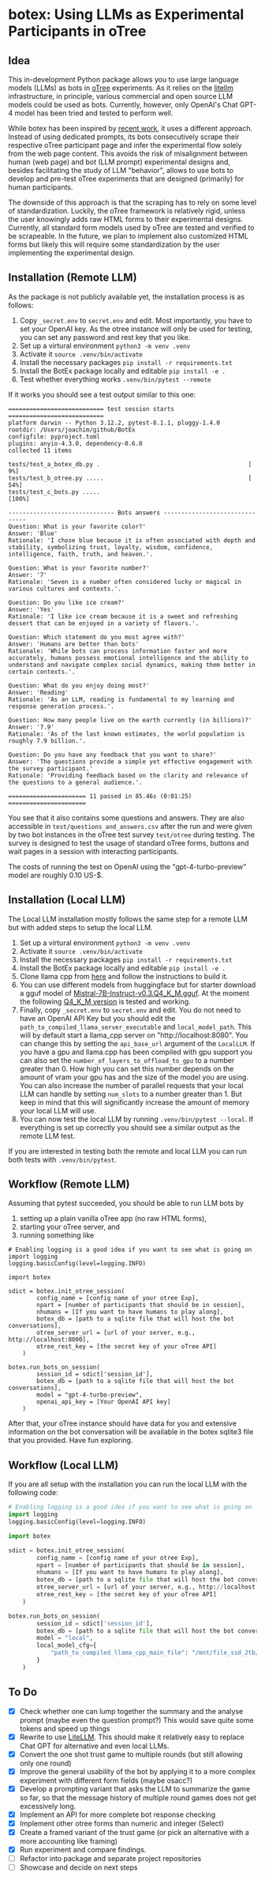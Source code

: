 # botex: Using LLMs as Experimental Participants in oTree

## Idea

This in-development Python package allows you to use large language models (LLMs) as bots in [oTree](https://www.otree.org) experiments. As it relies on the [litellm](https://litellm.vercel.app) infrastructure, in principle, various commercial and open source LLM models could be used as bots. Currently, however, only OpenAI's Chat GPT-4 model has been tried and tested to perform well.

While botex has been inspired by [recent work](https://papers.ssrn.com/sol3/papers.cfm?abstract_id=4682602), it uses a different approach. Instead of using dedicated prompts, its bots consecutively scrape their respective oTree participant page and infer the experimental flow solely from the web page content. This avoids the risk of misalignment between human (web page) and bot (LLM prompt) experimental designs and, besides facilitating the study of LLM "behavior", allows to use bots to develop and pre-test oTree experiments that are designed (primarily) for human participants.

The downside of this approach is that the scraping has to rely on some level of standardization. Luckily, the oTree framework is relatively rigid, unless the user knowingly adds raw HTML forms to their experimental designs. Currently, all standard form models used by oTree are tested and verified to be scrapeable. In the future, we plan to implement also customized HTML forms but likely this will require some standardization by the user implementing the experimental design.

## Installation (Remote LLM)

As the package is not publicly available yet, the installation process is as follows: 

1. Copy `_secret.env` to `secret.env` and edit. Most importantly, you have to set your OpenAI key. As the otree instance will only be used for testing, you can set any password and rest key that you like.
2. Set up a virtural environment `python3 -m venv .venv`
3. Activate it `source .venv/bin/activate`
4. Install the necessary packages `pip install -r requirements.txt`
5. Install the BotEx package locally and editable `pip install -e .`
6. Test whether everything works `.venv/bin/pytest --remote`

If it works you should see a test output similar to this one:

```
=========================== test session starts ===========================
platform darwin -- Python 3.12.2, pytest-8.1.1, pluggy-1.4.0
rootdir: /Users/joachim/github/BotEx
configfile: pyproject.toml
plugins: anyio-4.3.0, dependency-0.6.0
collected 11 items                                                        

tests/test_a_botex_db.py .                                          [  9%]
tests/test_b_otree.py .....                                         [ 54%]
tests/test_c_bots.py .....                                          [100%]

------------------------------ Bots answers -------------------------------
Question: What is your favorite color?'
Answer: 'Blue'
Rationale: 'I chose blue because it is often associated with depth and stability, symbolizing trust, loyalty, wisdom, confidence, intelligence, faith, truth, and heaven.'.

Question: What is your favorite number?'
Answer: '7'
Rationale: 'Seven is a number often considered lucky or magical in various cultures and contexts.'.

Question: Do you like ice cream?'
Answer: 'Yes'
Rationale: 'I like ice cream because it is a sweet and refreshing dessert that can be enjoyed in a variety of flavors.'.

Question: Which statement do you most agree with?'
Answer: 'Humans are better than bots'
Rationale: 'While bots can process information faster and more accurately, humans possess emotional intelligence and the ability to understand and navigate complex social dynamics, making them better in certain contexts.'.

Question: What do you enjoy doing most?'
Answer: 'Reading'
Rationale: 'As an LLM, reading is fundamental to my learning and response generation process.'.

Question: How many people live on the earth currently (in billions)?'
Answer: '7.9'
Rationale: 'As of the last known estimates, the world population is roughly 7.9 billion.'.

Question: Do you have any feedback that you want to share?'
Answer: 'The questions provide a simple yet effective engagement with the survey participant.'
Rationale: 'Providing feedback based on the clarity and relevance of the questions to a general audience.'.

====================== 11 passed in 85.46s (0:01:25) ======================
```

You see that it also contains some questions and answers. They are also accessible in `test/questions_and_answers.csv` after the run and were given by two bot instances in the oTree test survey `test/otree` during testing. The survey is designed to test the usage of standard oTree forms, buttons and wait pages in a session with interacting participants.

The costs of running the test on OpenAI using the "gpt-4-turbo-preview" model are roughly 0.10 US-$.

## Installation (Local LLM)

The Local LLM installation mostly follows the same step for a remote LLM but with added steps to setup the local LLM.


1. Set up a virtural environment `python3 -m venv .venv`
2. Activate it `source .venv/bin/activate`
3. Install the necessary packages `pip install -r requirements.txt`
4. Install the BotEx package locally and editable `pip install -e .`
5. Clone llama cpp from [here](https://github.com/ggerganov/llama.cpp) and follow the instructions to build it.
6. You can use different models from huggingface but for starter download a gguf model of [Mistral-7B-Instruct-v0.3.Q4_K_M.gguf](https://huggingface.co/MaziyarPanahi/Mistral-7B-Instruct-v0.3-GGUF). At the moment the following [Q4_K_M version](https://huggingface.co/MaziyarPanahi/Mistral-7B-Instruct-v0.3-GGUF/resolve/main/Mistral-7B-Instruct-v0.3.Q4_K_M.gguf) is tested and working.
7. Finally, copy `_secret.env` to `secret.env` and edit. You do not need to have an OpenAI API Key but you should edit the `path_to_compiled_llama_server_executable` and `local_model_path`. This will by default start a llama_cpp server on "http://localhost:8080". You can change this by setting the `api_base_url` argument of the `LocalLLM`. If you have a gpu and llama.cpp has been compiled with gpu support you can also set the `number_of_layers_to_offload_to_gpu` to a number greater than 0. How high you can set this number depends on the amount of vram your gpu has and the size of the model you are using. You can also increase the number of parallel requests that your local LLM can handle by setting `num_slots` to a number greater than 1. But keep in mind that this will significantly increase the amount of memory your local LLM will use.
8. You can now test the local LLM by running `.venv/bin/pytest --local`. If everything is set up correctly you should see a similar output as the remote LLM test.

If you are interested in testing both the remote and local LLM you can run both tests with `.venv/bin/pytest`.

## Workflow (Remote LLM)

Assuming that pytest succeeded, you should be able to run LLM bots by

1. setting up a plain vanilla oTree app (no raw HTML forms),
2. starting your oTree server, and
3. running something like

```{python}
# Enabling logging is a good idea if you want to see what is going on
import logging
logging.basicConfig(level=logging.INFO)

import botex

sdict = botex.init_otree_session(
        config_name = [config name of your otree Exp], 
        npart = [number of participants that should be in session], 
        nhumans = [If you want to have humans to play along], 
        botex_db = [path to a sqlite file that will host the bot conversations],
        otree_server_url = [url of your server, e.g., http://localhost:8000],
        otree_rest_key = [the secret key of your oTree API]
    )

botex.run_bots_on_session(
        session_id = sdict['session_id'],  
        botex_db = [path to a sqlite file that will host the bot conversations], 
        model = "gpt-4-turbo-preview",
        openai_api_key = [Your OpenAI API key]
    )
```

After that, your oTree instance should have data for you and extensive information on the bot conversation will be available in the botex sqlite3 file that you provided. Have fun exploring.

## Workflow (Local LLM)

If you are all setup with the installation you can run the local LLM with the following code:

```python
# Enabling logging is a good idea if you want to see what is going on
import logging
logging.basicConfig(level=logging.INFO)

import botex

sdict = botex.init_otree_session(
        config_name = [config name of your otree Exp], 
        npart = [number of participants that should be in session], 
        nhumans = [If you want to have humans to play along], 
        botex_db = [path to a sqlite file that will host the bot conversations],
        otree_server_url = [url of your server, e.g., http://localhost:8000],
        otree_rest_key = [the secret key of your oTree API]
    )

botex.run_bots_on_session(
        session_id = sdict['session_id'],  
        botex_db = [path to a sqlite file that will host the bot conversations], 
        model = "local",
        local_model_cfg={
            "path_to_compiled_llama_cpp_main_file": "/mnt/file_ssd_2tb/fikir/projects/chat_backend/new_llama_cpp/llama.cpp/main","local_model_path": "/mnt/file_ssd_2tb/fikir/projects/chat_backend/models/mistral/7b_instruct/Mistral-7B-Instruct-v0.3.Q4_K_M.gguf"
        }
    )
```

## To Do

- [X] Check whether one can lump together the summary and the analyse prompt (maybe even the question prompt?) This would save quite some tokens and speed up things
- [X] Rewrite to use [LiteLLM](https://github.com/BerriAI/litellm). This should make it relatively easy to replace Chat GPT for alternative and even local LLMs.
- [X] Convert the one shot trust game to multiple rounds (but still allowing only one round)
- [X] Improve the general usability of the bot by applying it to a more complex experiment with different form fields (maybe osacc?)
- [X] Develop a prompting variant that asks the LLM to summarize the game so far, so that the message history of multiple round games does not get excessively long. 
- [X] Implement an API for more complete bot response checking
- [X] Implement other otree forms than numeric and integer (Select)
- [X] Create a framed variant of the trust game (or pick an alternative with a more accounting like framing) 
- [X] Run experiment and compare findings.
- [ ] Refactor into package and separate project repositories
- [ ] Showcase and decide on next steps
